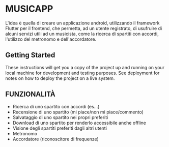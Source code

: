 # MUSICAPP

L'idea è quella di creare un applicazione android, utilizzando il framework Flutter per il frontend, che permetta, ad un utente registrato, di usufruire di alcuni servizi utili ad un musicista, come la ricerca di spartiti con accordi, l'utilizzo del metronomo e dell'accordatore.

## Getting Started

These instructions will get you a copy of the project up and running on your local machine for development and testing purposes. See deployment for notes on how to deploy the project on a live system.


## FUNZIONALITÀ

* Ricerca di uno spartito con accordi (es...)
* Recensione di uno spartito (mi piace/non mi piace/commento)
* Salvataggio di uno spartito nei propri preferiti
* Download di uno spartito per renderlo accessibile anche offline
* Visione degli spartiti preferiti dagli altri utenti
* Metronomo
* Accordatore (riconoscitore di frequenze)
